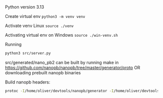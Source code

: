Python version 3.13

Create virtual env
`python3 -m venv venv`

Activate venv Linux
`source ./venv`

Activating virtual env on Windows
`source ./win-venv.sh`

Running
```bash
python3 src/server.py
```

src/generated/nano_pb2 can be built by running make in https://github.com/nanopb/nanopb/tree/master/generator/proto
OR downloading prebuilt nanopb binaries

Build nanopb headers:
```bash
protoc -I/home/oliver/devtools/nanopb/generator -I/home/oliver/devtools/nanopb/generator/proto -I/home/oliver/devtools/nanopb/generator/proto/google/protobuf -I../shared --python_out=./src/generated --pyi_out=./src/generated sample.proto nanopb.proto
```